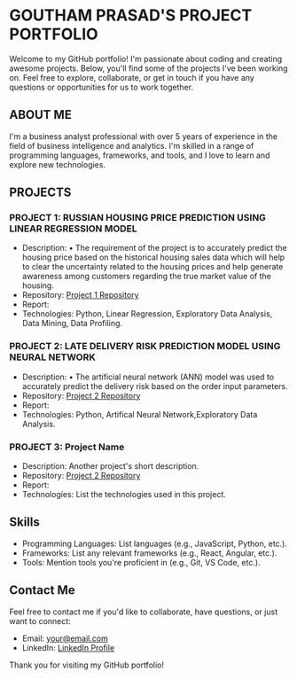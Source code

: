 # GOUTHAM PRASAD'S PROJECT PORTFOLIO

Welcome to my GitHub portfolio! I'm passionate about coding and creating awesome projects. Below, you'll find some of the projects I've been working on. Feel free to explore, collaborate, or get in touch if you have any questions or opportunities for us to work together.

## ABOUT ME

I'm a business analyst professional with over 5 years of experience in the field of business intelligence and analytics. I'm skilled in a range of programming languages, frameworks, and tools, and I love to learn and explore new technologies.

## PROJECTS

### PROJECT 1: RUSSIAN HOUSING PRICE PREDICTION USING LINEAR REGRESSION MODEL
- Description: •	The requirement of the project is to accurately predict the housing price based on the historical housing sales data which will help to clear the 
  uncertainty related to the housing prices and help generate awareness among customers regarding the true market value of the housing.
- Repository: [Project 1 Repository](https://github.com/yourusername/project1)
- Report: 
- Technologies: Python, Linear Regression, Exploratory Data Analysis, Data Mining, Data Profiling.


### PROJECT 2: LATE DELIVERY RISK PREDICTION MODEL USING NEURAL NETWORK
- Description: •	The artificial neural network (ANN) model was used to accurately predict the delivery risk based on the order input parameters.
- Repository: [Project 2 Repository](https://github.com/yourusername/project2)
- Report: 
- Technologies: Python, Artifical Neural Network,Exploratory Data Analysis.

### PROJECT 3: Project Name
- Description: Another project's short description.
- Repository: [Project 2 Repository](https://github.com/yourusername/project2)
- Report: 
- Technologies: List the technologies used in this project.

## Skills

- Programming Languages: List languages (e.g., JavaScript, Python, etc.).
- Frameworks: List any relevant frameworks (e.g., React, Angular, etc.).
- Tools: Mention tools you're proficient in (e.g., Git, VS Code, etc.).

## Contact Me

Feel free to contact me if you'd like to collaborate, have questions, or just want to connect:

- Email: your@email.com
- LinkedIn: [LinkedIn Profile](https://www.linkedin.com/in/yourusername)



Thank you for visiting my GitHub portfolio!
